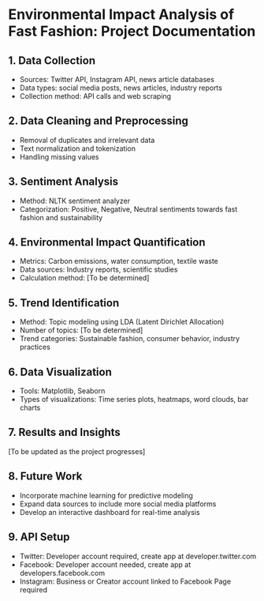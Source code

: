 # Environmental Impact Analysis of Fast Fashion: Project Documentation

## 1. Data Collection
- Sources: Twitter API, Instagram API, news article databases
- Data types: social media posts, news articles, industry reports
- Collection method: API calls and web scraping

## 2. Data Cleaning and Preprocessing
- Removal of duplicates and irrelevant data
- Text normalization and tokenization
- Handling missing values

## 3. Sentiment Analysis
- Method: NLTK sentiment analyzer
- Categorization: Positive, Negative, Neutral sentiments towards fast fashion and sustainability

## 4. Environmental Impact Quantification
- Metrics: Carbon emissions, water consumption, textile waste
- Data sources: Industry reports, scientific studies
- Calculation method: [To be determined]

## 5. Trend Identification
- Method: Topic modeling using LDA (Latent Dirichlet Allocation)
- Number of topics: [To be determined]
- Trend categories: Sustainable fashion, consumer behavior, industry practices

## 6. Data Visualization
- Tools: Matplotlib, Seaborn
- Types of visualizations: Time series plots, heatmaps, word clouds, bar charts

## 7. Results and Insights
[To be updated as the project progresses]

## 8. Future Work
- Incorporate machine learning for predictive modeling
- Expand data sources to include more social media platforms
- Develop an interactive dashboard for real-time analysis

## 9. API Setup
- Twitter: Developer account required, create app at developer.twitter.com
- Facebook: Developer account needed, create app at developers.facebook.com
- Instagram: Business or Creator account linked to Facebook Page required